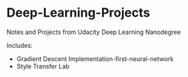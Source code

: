 # Deep-Learning-Projects
Notes and Projects from Udacity Deep Learning Nanodegree

Includes:
* Gradient Descent Implementation-first-neural-network
* Style Transfer Lab
